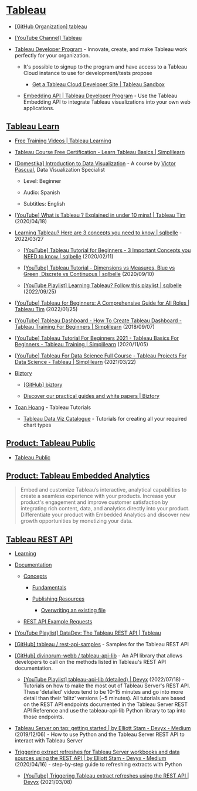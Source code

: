 # [Tableau](https://www.tableau.com/)

- [[GitHub Organization] tableau](https://github.com/tableau)

- [[YouTube Channel] Tableau](https://www.youtube.com/@tableau)

- [Tableau Developer Program](https://www.tableau.com/developer) - Innovate, create, and make Tableau work perfectly for your organization.

  - It's possible to signup to the program and have access to a Tableau Cloud instance to use for development/tests propose

    - [Get a Tableau Cloud Developer Site | Tableau Sandbox](https://www.tableau.com/developer/get-site)

  - [Embedding API | Tableau Developer Program](https://www.tableau.com/developer/tools/embedding-api) - Use the Tableau Embedding API to integrate Tableau visualizations into your own web applications.

## [Tableau Learn](https://www.tableau.com/learn)

- [Free Training Videos | Tableau Learning](https://www.tableau.com/learn/training)

- [Tableau Course Free Certification - Learn Tableau Basics | Simplilearn](https://www.simplilearn.com/learn-tableau-online-free-course-skillup)

- [[Domestika] Introduction to Data Visualization](https://www.domestika.org/en/courses/64-introduction-to-data-visualization) - A course by [Victor Pascual](https://www.domestika.org/en/victorpascual), Data Visualization Specialist

  - Level: Beginner

  - Audio: Spanish

  - Subtitles: English

- [[YouTube] What is Tableau ? Explained in under 10 mins! | Tableau Tim](https://www.youtube.com/watch?v=7Jl-RwkzqQ4) (2020/04/18)

- [Learning Tableau? Here are 3 concepts you need to know | sqlbelle](https://www.sqlbelle.com/blog/learning-tableau-3-concepts-you-need-to-know) - 2022/03/27

  - [[YouTube] Tableau Tutorial for Beginners - 3 Important Concepts you NEED to know | sqlbelle](https://www.youtube.com/watch?v=4fst9Zm4-BM) (2020/02/11)

  - [[YouTube] Tableau Tutorial - Dimensions vs Measures, Blue vs Green, Discrete vs Continuous | sqlbelle](https://www.youtube.com/watch?v=LaDOkX1iWp8) (2020/09/10)

  - [[YouTube Playlist] Learning Tableau? Follow this playlist | sqlbelle](https://www.youtube.com/playlist?list=PLkZ_g9Y7eszLQMnIy0hylgO9kJD4643jn) (2022/09/25)

- [[YouTube] Tableau for Beginners: A Comprehensive Guide for All Roles | Tableau Tim](https://www.youtube.com/watch?v=ayc6AjOuQb0) (2022/01/25)

- [[YouTube] Tableau Dashboard - How To Create Tableau Dashboard - Tableau Training For Beginners | Simplilearn](https://www.youtube.com/watch?v=Hr5IE0qYkRs) (2018/09/07)

- [[YouTube] Tableau Tutorial For Beginners 2021 - Tableau Basics For Beginners - Tableau Training | Simplilearn](https://www.youtube.com/watch?v=l5HHUk7d8Xg) (2020/11/05)

- [[YouTube] Tableau For Data Science Full Course - Tableau Projects For Data Science - Tableau | Simplilearn](https://www.youtube.com/watch?v=C116gs2Y1nU) (2021/03/22)

- [Biztory](https://www.biztory.com/)

  - [[GitHub] biztory](https://github.com/biztory)

  - [Discover our practical guides and white papers | Biztory](https://www.biztory.com/learn/resources/white-papers)

- [Toan Hoang](https://tableau.toanhoang.com/) - Tableau Tutorials

  - [Tableau Data Viz Catalogue](https://tabcat.toanhoang.com/) - Tutorials for creating all your required chart types

## [Product: Tableau Public](https://www.tableau.com/products/public)

- [Tableau Public](https://public.tableau.com/)

## [Product: Tableau Embedded Analytics](https://www.tableau.com/products/embedded-analytics)

> Embed and customize Tableau’s interactive, analytical capabilities to create a seamless experience with your products. Increase your product's engagement and improve customer satisfaction by integrating rich content, data, and analytics directly into your product. Differentiate your product with Embedded Analytics and discover new growth opportunities by monetizing your data.

## [Tableau REST API](https://www.tableau.com/developer/tools/rest-api)

- [Learning](https://www.tableau.com/developer/learning/tableau-rest-api)

- [Documentation](https://help.tableau.com/current/api/rest_api/en-us/REST/rest_api.htm)

  - [Concepts](https://help.tableau.com/current/api/rest_api/en-us/REST/rest_api_concepts.htm)

    - [Fundamentals](https://help.tableau.com/current/api/rest_api/en-us/REST/rest_api_concepts_fundamentals.htm)

    - [Publishing Resources](https://help.tableau.com/current/api/rest_api/en-us/REST/rest_api_concepts_publish.htm)

      - [Overwriting an existing file](https://help.tableau.com/current/api/rest_api/en-us/REST/rest_api_concepts_publish.htm#overwriting)

  - [REST API Example Requests](https://help.tableau.com/current/api/rest_api/en-us/REST/rest_api_concepts_example_requests.htm)

- [[YouTube Playlist] DataDev: The Tableau REST API | Tableau](https://www.youtube.com/playlist?list=PL_qx68DwhYA_5GIyv4I5F6KASz2-j06c8)

- [[GitHub] tableau / rest-api-samples](https://github.com/tableau/rest-api-samples) - Samples for the Tableau REST API

- [[GitHub] divinorum-webb / tableau-api-lib](https://github.com/divinorum-webb/tableau-api-lib) - An API library that allows developers to call on the methods listed in Tableau's REST API documentation.

  - [[YouTube Playlist] tableau-api-lib (detailed) | Devyx](https://www.youtube.com/playlist?list=PLb9SBpBFc19r9dnLkyuAp2EJ7yQB6tFN_) (2022/07/18) - Tutorials on how to make the most out of Tableau Server's REST API. These 'detailed' videos tend to be 10-15 minutes and go into more detail than their 'blitz' versions (~5 minutes). All tutorials are based on the REST API endpoints documented in the Tableau Server REST API Reference and use the tableau-api-lib Python library to tap into those endpoints.

- [Tableau Server on tap: getting started | by Elliott Stam - Devyx - Medium](https://medium.com/snake-charmer-python-and-analytics/tableau-server-on-tap-getting-started-89bc5f0095fa) (2019/12/06) - How to use Python and the Tableau Server REST API to interact with Tableau Server

- [Triggering extract refreshes for Tableau Server workbooks and data sources using the REST API | by Elliott Stam - Devyx - Medium](https://medium.com/snake-charmer-python-and-analytics/triggering-extract-refreshes-for-tableau-server-workbooks-and-data-sources-using-the-rest-api-d4a8b8c001bf) (2020/04/16) - step-by-step guide to refreshing extracts with Python

  - [[YouTube] Triggering Tableau extract refreshes using the REST API | Devyx](https://www.youtube.com/watch?v=bkGf5VSaTQw) (2021/03/08)
